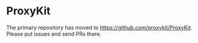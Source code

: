 # ProxyKit

The primary repository has moved to https://github.com/proxykit/ProxyKit. Please put issues and send PRs there.